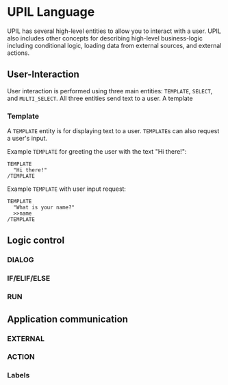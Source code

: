 # UPIL Language

UPIL has several high-level entities to allow you to interact with a user. UPIL also includes other concepts for describing high-level business-logic including conditional logic, loading data from external sources, and external actions.

## User-Interaction

User interaction is performed using three main entities: `TEMPLATE`, `SELECT`, and `MULTI_SELECT`. All three entities send text to a user. A template 

### Template
A `TEMPLATE` entity is for displaying text to a user. `TEMPLATE`s can also request a user's input.

Example `TEMPLATE` for greeting the user with the text "Hi there!":
```
TEMPLATE
  "Hi there!"
/TEMPLATE
```

Example `TEMPLATE` with user input request:
```{3}
TEMPLATE
  "What is your name?"
  >>name
/TEMPLATE
```

## Logic control

### DIALOG

### IF/ELIF/ELSE

### RUN

## Application communication

### EXTERNAL

### ACTION

### Labels

